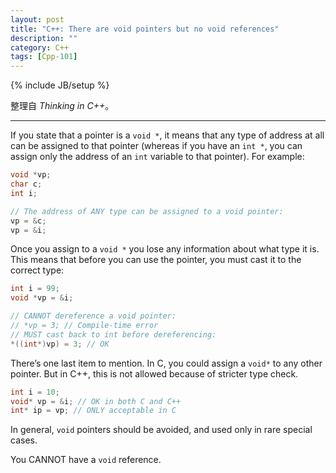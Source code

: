 ```yaml
---
layout: post
title: "C++: There are void pointers but no void references"
description: ""
category: C++
tags: [Cpp-101]
---
```

{% include JB/setup %}

整理自 _Thinking in C++_。

-----

If you state that a pointer is a `void *`, it means that any type of address at all can be assigned to that pointer (whereas if you have an `int *`, you can assign only the address of an `int` variable to that pointer). For example:

```cpp
void *vp;
char c;
int i;

// The address of ANY type can be assigned to a void pointer:
vp = &c;
vp = &i;
```

Once you assign to a `void *` you lose any information about what type it is. This means that before you can use the pointer, you must cast it to the correct type:

```cpp
int i = 99;
void *vp = &i;

// CANNOT dereference a void pointer:
// *vp = 3; // Compile-time error
// MUST cast back to int before dereferencing:
*((int*)vp) = 3; // OK
```

There’s one last item to mention. In C, you could assign a `void*` to any other pointer. But in C++, this is not allowed because of stricter type check.

```cpp
int i = 10;
void* vp = &i; // OK in both C and C++
int* ip = vp; // ONLY acceptable in C
```
	
In general, `void` pointers should be avoided, and used only in rare special cases.

You CANNOT have a `void` reference.